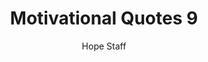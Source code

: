 ---
image: /assets/img/mq/mq_9_hugo.png
title: Motivational Quotes 9
categories:
  - Motivational Quotes
author: Hope Staff
notes: Motivational Quotes 9
embed: >-
  EMBED_GOES_HERE
transcript: >-
  SOME LINES OF TEXT START HERE
---